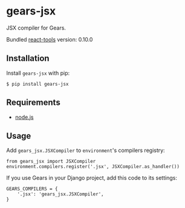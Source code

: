 gears-jsx
==================

JSX compiler for Gears. 

Bundled [react-tools](https://github.com/facebook/react) version: 0.10.0


Installation
------------

Install `gears-jsx` with pip:

    $ pip install gears-jsx


Requirements
------------
- [node.js](http://nodejs.org)


Usage
-----

Add `gears_jsx.JSXCompiler` to `environment`'s compilers registry:

    from gears_jsx import JSXCompiler
    environment.compilers.register('.jsx', JSXCompiler.as_handler())

If you use Gears in your Django project, add this code to its settings:

    GEARS_COMPILERS = {
        '.jsx': 'gears_jsx.JSXCompiler',
    }
